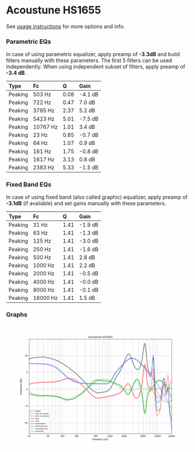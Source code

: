 # Acoustune HS1655
See [usage instructions](https://github.com/jaakkopasanen/AutoEq#usage) for more options and info.

### Parametric EQs
In case of using parametric equalizer, apply preamp of **-3.3dB** and build filters manually
with these parameters. The first 5 filters can be used independently.
When using independent subset of filters, apply preamp of **-3.4 dB**.

| Type    | Fc       |    Q | Gain    |
|:--------|:---------|:-----|:--------|
| Peaking | 503 Hz   | 0.08 | -4.1 dB |
| Peaking | 722 Hz   | 0.47 | 7.0 dB  |
| Peaking | 3785 Hz  | 2.37 | 5.2 dB  |
| Peaking | 5423 Hz  | 5.01 | -7.5 dB |
| Peaking | 10767 Hz | 1.01 | 3.4 dB  |
| Peaking | 23 Hz    | 0.85 | -0.7 dB |
| Peaking | 64 Hz    | 1.07 | 0.9 dB  |
| Peaking | 161 Hz   | 1.75 | -0.8 dB |
| Peaking | 1617 Hz  | 3.13 | 0.8 dB  |
| Peaking | 2383 Hz  | 5.33 | -1.5 dB |

### Fixed Band EQs
In case of using fixed band (also called graphic) equalizer, apply preamp of **-3.1dB**
(if available) and set gains manually with these parameters.

| Type    | Fc       |    Q | Gain    |
|:--------|:---------|:-----|:--------|
| Peaking | 31 Hz    | 1.41 | -1.9 dB |
| Peaking | 63 Hz    | 1.41 | -1.3 dB |
| Peaking | 125 Hz   | 1.41 | -3.0 dB |
| Peaking | 250 Hz   | 1.41 | -1.6 dB |
| Peaking | 500 Hz   | 1.41 | 2.8 dB  |
| Peaking | 1000 Hz  | 1.41 | 2.2 dB  |
| Peaking | 2000 Hz  | 1.41 | -0.5 dB |
| Peaking | 4000 Hz  | 1.41 | -0.0 dB |
| Peaking | 8000 Hz  | 1.41 | -0.1 dB |
| Peaking | 16000 Hz | 1.41 | 1.5 dB  |

### Graphs
![](./Acoustune%20HS1655.png)